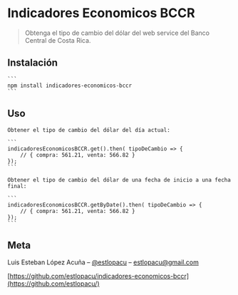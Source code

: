 # Indicadores Economicos BCCR
> Obtenga el tipo de cambio del dólar del web service del Banco Central de Costa Rica.

## Instalación

    ```
    npm install indicadores-economicos-bccr
    ```

## Uso

    Obtener el tipo de cambio del dólar del día actual:

    ```
    indicadoresEconomicosBCCR.get().then( tipoDeCambio => {
        // { compra: 561.21, venta: 566.82 }
    });
    ```

    Obtener el tipo de cambio del dólar de una fecha de inicio a una fecha final:

    ```
    indicadoresEconomicosBCCR.getByDate().then( tipoDeCambio => {
        // { compra: 561.21, venta: 566.82 }
    });
    ```



## Meta

Luis Esteban López Acuña – [@estlopacu](https://twitter.com/estlopacu) – estlopacu@gmail.com

[https://github.com/estlopacu/indicadores-economicos-bccr](https://github.com/estlopacu/)